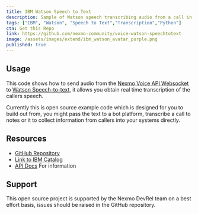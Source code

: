 ```yaml
---
title: IBM Watson Speech to Text
description: Sample of Watson speech transcribing audio from a call in realtime.
tags: ["IBM", "Watson", "Speech to Text","Transcription","Python"]
cta: Get this Repo
link: https://github.com/nexmo-community/voice-watson-speechtotext
image: /assets/images/extend/ibm_watson_avatar_purple.png
published: true
---
```



## Usage
This code shows how to send audio from the [Nexmo Voice API Websocket](https://developer.nexmo.com/voice/voice-api/guides/websockets) to  [Watson Speech-to-text](https://www.ibm.com/watson/services/speech-to-text/), it allows you obtain real time transcription of the callers speech.

Currently this is open source example code which is designed for you to build out from, you might pass the text to a bot platform, transcribe a call to notes or it to collect information from callers into your systems directly.

## Resources
* [GitHub Repository](https://github.com/nexmo-community/voice-watson-speechtotext)
* [Link to IBM Catalog](https://console.bluemix.net/catalog/services/text-to-speech)
* [API Docs](https://console.bluemix.net/docs/services/text-to-speech/websockets.html#usingWebSocket) For information

## Support
This open source project is supported by the Nexmo DevRel team on a best effort basis, issues should be raised in the GitHub repository.
